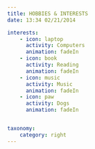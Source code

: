 ```yaml
---
title: HOBBIES & INTERESTS
date: 13:34 02/21/2014

interests:
    - icon: laptop
      activity: Computers
      animation: fadeIn
    - icon: book
      activity: Reading
      animation: fadeIn   
    - icon: music
      activity: Music
      animation: fadeIn      
    - icon: paw
      activity: Dogs
      animation: fadeIn   


taxonomy:
    category: right
---
```

